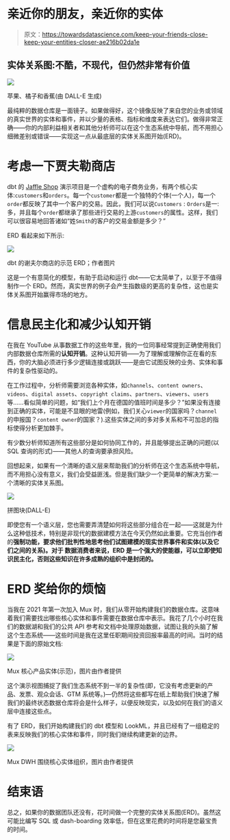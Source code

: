 # 亲近你的朋友，亲近你的实体

> 原文：<https://towardsdatascience.com/keep-your-friends-close-keep-your-entities-closer-ae216b02da1e>

## 实体关系图:不酷，不现代，但仍然非常有价值

![](img/8262119ec62c689136174661e7fe1726.png)

苹果、橘子和香蕉(由 DALL-E 生成)

最纯粹的数据仓库是一面镜子。如果做得好，这个镜像反映了来自您的业务或领域的真实世界的实体和事件，并以少量的表格、指标和维度来表达它们。做得非常正确——你的内部利益相关者和其他分析师可以在这个生态系统中导航，而不用担心细微差别或错误——实现这一点从最底层的实体关系图开始(ERD)。

# 考虑一下贾夫勒商店

dbt 的 [Jaffle Shop](https://github.com/dbt-labs/jaffle_shop/tree/main/models) 演示项目是一个虚构的电子商务业务，有两个核心实体:`customers`和`orders`。每一个`customer`都是一个独特的个体(一个人)，每一个`order`都反映了其中一个客户的交易。因此，我们可以说`Customers` : `Orders`是一:多，并且每个`order`都继承了那些进行交易的上游`customers`的属性。这样，我们可以很容易地回答诸如“姓`Smith`的客户的交易金额是多少？”

ERD 看起来如下所示:

![](img/dc1ed437370e9bb65a53dd5297a0718f.png)

dbt 的谢夫尔商店的示范 ERD；作者图片

这是一个有意简化的模型，有助于启动和运行 dbt——它太简单了，以至于不值得制作一个 ERD。然而，真实世界的例子会产生指数级的更高的复杂性，这也是实体关系图开始赢得市场的地方。

# 信息民主化和减少认知开销

在我在 YouTube 从事数据工作的这些年里，我的一位同事经常提到正确使用我们内部数据仓库所需的**认知开销**。这种认知开销——为了理解或理解你正在看的东西，你的大脑必须进行多少逻辑连接或跳跃——是由它试图反映的业务、实体和事件的复杂性驱动的。

在工作过程中，分析师需要浏览各种实体，如`channels`、`content owners`、`videos`、`digital assets`、`copyright claims`、`partners`、`viewers`、`users`等……看似简单的问题，如“我们上个月在德国的值班时间是多少？”如果没有连接到正确的实体，可能是不显眼的地雷(例如，我们关心`viewer`的国家吗？`channel`的申报国？`content owner`的国家？).这些实体之间的多对多关系和不可加总的指标使得分析更加棘手。

有少数分析师知道所有这些部分是如何协同工作的，并且能够提出正确的问题(以 SQL 查询的形式)——其他人的查询要承担风险。

回想起来，如果有一个清晰的语义层来帮助我们的分析师在这个生态系统中导航，而不用担心没有意义，我们会受益匪浅。但是我们缺少一个更简单的解决方案:一个清晰的实体关系图。

![](img/9ffef4e03e3f056a9cb85fd2b13654c1.png)

拼图块(DALL-E)

即使您有一个语义层，您也需要弄清楚如何将这些部分组合在一起——这就是为什么这种低技术，特别是非现代的数据建模方法在今天仍然如此重要。它充当创作者的**强制功能，要求他们批判性地思考他们试图建模的现实世界事件和实体(以及它们之间的关系)。**对于** **数据消费者来说，ERD 是一个强大的使能器，可以立即使知识民主化**，否则这些知识在许多成熟的组织中是封闭的。**

# ERD 奖给你的烦恼

当我在 2021 年第一次加入 Mux 时，我们从零开始构建我们的数据仓库。这意味着我们需要找出哪些核心实体和事件需要在数据仓库中表示。我花了几个小时在我们的数据湖和我们的公共 API 参考和文档中处理原始数据，试图让我的头脑了解这个生态系统——这些时间是我在这里任职期间投资回报率最高的时间。当时的结果是下面的原始文档:

![](img/b801306c0cfc0ffaa45eede4b0913324.png)

Mux 核心产品实体(示范)，图片由作者提供

这个演示视图捕捉了我们生态系统不到一半的复杂性(即，它没有考虑更新的产品、发票、观众会话、GTM 系统等。)—仍然将这些都写在纸上帮助我们快速了解我们的最终状态数据仓库将会是什么样子，以便反映现实，以及如何在我们的语义层中连接这些点。

有了 ERD，我们开始构建我们的 dbt 模型和 LookML，并且已经有了一组稳定的表来反映我们的核心实体和事件，同时我们继续构建更新的边界。

![](img/f73b81a72ebdb624c5c43ca811d3b338.png)

Mux DWH 围绕核心实体组织，图片由作者提供

# 结束语

总之，如果你的数据团队还没有，花时间做一个完整的实体关系图(ERD)。虽然这可能比编写 SQL 或 dash-boarding 效率低，但在这里花费的时间将是您最宝贵的时间。